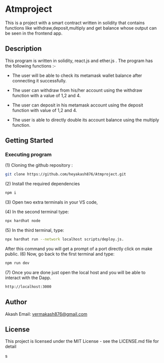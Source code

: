 # Atmproject
This is a project with a smart contract written in solidity that contains functions like withdraw,deposit,multiply and get balance whose output can be seen in the frontend app.

## Description

This program is written in solidity, react.js and ether.js . The program has the following functions :-

* The user will be able to check its metamask wallet balance after connecting it successfully.

* The user can withdraw from his/her account using the withdraw function with a value of 1,2 and 4.

* The user can deposit in his metamask account using the deposit function with value of 1,2 and 4.

* The user is able to directly double its account balance using the multiply function.

## Getting Started

### Executing program

(1) Cloning the github repository : 

```bash
git clone https://github.com/heyakash876/Atmproject.git
```

(2) Install the required dependencies

```bash
npm i
```

(3) Open two extra terminals in your VS code, 
 
(4) In the second terminal type:
```bash
npx hardhat node
```
   
(5) In the third terminal, type:
```bash
npx hardhat run --network localhost scripts/deploy.js.
```
After this command you will get a prompt of a port directly click on make public.
(6) Now, go back to the first terminal and type:
```bash
npm run dev
```

(7) Once you are done just open the local host and you will be able to interact with the Dapp.

```bash
http://localhost:3000
```

## Author
Akash
Email: vermakash876@gmail.com

## License

This project is licensed under the MIT License - see the LICENSE.md file for detail




s
